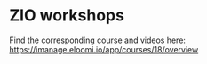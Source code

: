 # ZIO workshops

Find the corresponding course and videos here: https://imanage.eloomi.io/app/courses/18/overview
